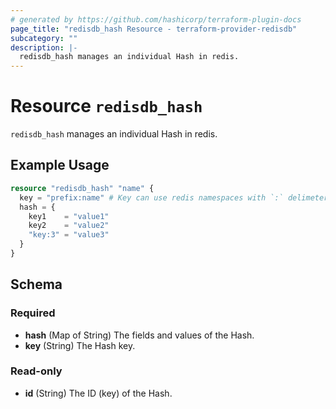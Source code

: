 ```yaml
---
# generated by https://github.com/hashicorp/terraform-plugin-docs
page_title: "redisdb_hash Resource - terraform-provider-redisdb"
subcategory: ""
description: |-
  redisdb_hash manages an individual Hash in redis.
---
```


# Resource `redisdb_hash`

`redisdb_hash` manages an individual Hash in redis.

## Example Usage

```terraform
resource "redisdb_hash" "name" {
  key = "prefix:name" # Key can use redis namespaces with `:` delimeter
  hash = {
    key1    = "value1"
    key2    = "value2"
    "key:3" = "value3"
  }
}
```

<!-- schema generated by tfplugindocs -->
## Schema

### Required

- **hash** (Map of String) The fields and values of the Hash.
- **key** (String) The Hash key.

### Read-only

- **id** (String) The ID (key) of the Hash.


